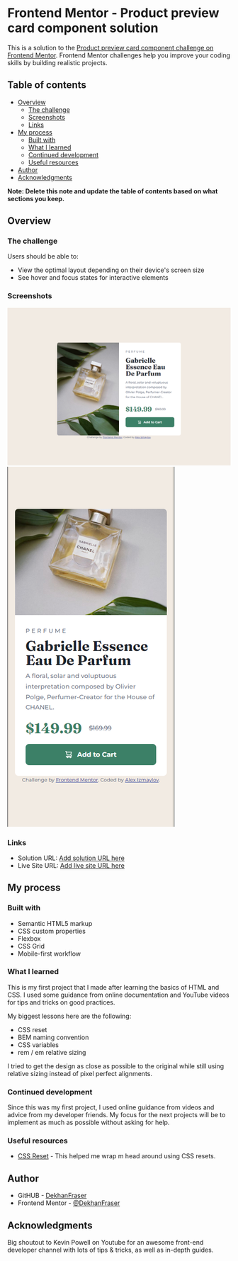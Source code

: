 # Frontend Mentor - Product preview card component solution

This is a solution to the [Product preview card component challenge on Frontend Mentor](https://www.frontendmentor.io/challenges/product-preview-card-component-GO7UmttRfa). Frontend Mentor challenges help you improve your coding skills by building realistic projects. 

## Table of contents

- [Overview](#overview)
  - [The challenge](#the-challenge)
  - [Screenshots](#screenshots)
  - [Links](#links)
- [My process](#my-process)
  - [Built with](#built-with)
  - [What I learned](#what-i-learned)
  - [Continued development](#continued-development)
  - [Useful resources](#useful-resources)
- [Author](#author)
- [Acknowledgments](#acknowledgments)

**Note: Delete this note and update the table of contents based on what sections you keep.**

## Overview

### The challenge

Users should be able to:

- View the optimal layout depending on their device's screen size
- See hover and focus states for interactive elements

### Screenshots

![](./desktop.png)
![](./mobile.png)

### Links

- Solution URL: [Add solution URL here](https://your-solution-url.com)
- Live Site URL: [Add live site URL here](https://your-live-site-url.com)

## My process

### Built with

- Semantic HTML5 markup
- CSS custom properties
- Flexbox
- CSS Grid
- Mobile-first workflow

### What I learned

This is my first project that I made after learning the basics of HTML and CSS. I used some guidance from online documentation and YouTube videos for tips and tricks on good practices. 

My biggest lessons here are the following:
- CSS reset
- BEM naming convention
- CSS variables
- rem / em relative sizing

I tried to get the design as close as possible to the original while still using relative sizing instead of pixel perfect alignments.

### Continued development

Since this was my first project, I used online guidance from videos and advice from my developer friends. My focus for the next projects will be to implement as much as possible without asking for help.

### Useful resources

- [CSS Reset](https://www.joshwcomeau.com/css/custom-css-reset/) - This helped me wrap m head around using CSS resets. 

## Author

- GitHUB - [DekhanFraser](https://github.com/DekhanFraser)
- Frontend Mentor - [@DekhanFraser](https://www.frontendmentor.io/profile/DekhanFraser)

## Acknowledgments

Big shoutout to Kevin Powell on Youtube for an awesome front-end developer channel with lots of tips & tricks, as well as in-depth guides.
